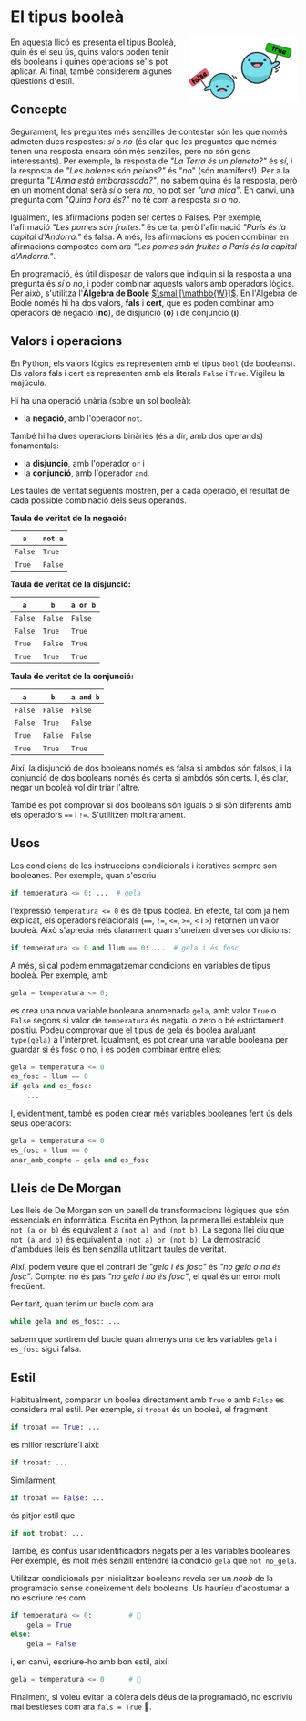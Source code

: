
# El tipus booleà

<img src='./booleans.png' style='height: 8em; float: right; margin: 0 0 1em 1em;'/>

En aquesta llicó es presenta el tipus Booleà, quin és el seu ús, quins valors poden tenir els booleans i quines operacions se'ls pot aplicar. Al final, també considerem algunes qüestions d'estíl.


## Concepte

Segurament, les preguntes més senzilles de contestar són les que només
admeten dues respostes: *sí* o *no* (és clar que les preguntes que
només tenen una resposta encara són més senzilles, però no són gens
interessants). Per exemple, la resposta de *"La Terra és un planeta?"*
és *sí*, i la resposta de *"Les balenes són peixos?"* és "*no*" (són
mamífers!). Per a la pregunta *"L'Anna està embarassada?"*, no sabem
quina és la resposta, però en un moment donat serà *sí* o serà *no*, no pot ser *"una mica"*.  En canvi, una pregunta com *"Quina hora és?"* no té com a resposta *sí* o *no*.

Igualment, les afirmacions poden ser certes o Falses. Per exemple, l'afirmació *"Les pomes són fruites."* és certa, però l'afirmació *"París és la capital d'Andorra."* és falsa. A més, les afirmacions es poden combinar en afirmacions compostes com ara *"Les pomes són fruites o París és la capital d'Andorra."*.

En programació, és útil disposar de valors que indiquin
si la resposta a una pregunta és *sí* o *no*,
i poder combinar aquests valors amb operadors lògics.
Per això, s'utilitza l'**Àlgebra de Boole**
[$\small[\mathbb{W}]$](https://ca.wikipedia.org/wiki/%C3%80lgebra_de_Boole).
En l'Algebra de Boole només hi ha dos valors, **fals** i **cert**,
que es poden combinar amb operadors de negació (**no**),
de disjunció (**o**) i de conjunció (**i**).


## Valors i operacions

En Python, els valors lògics es representen amb el tipus `bool` (de booleans). Els valors fals i cert es representen amb els literals `False` i `True`. Vigileu la majúcula.

Hi ha una operació unària (sobre un sol booleà):

- la **negació**, amb l'operador `not`.

També hi ha dues operacions binàries (és a dir, amb dos operands) fonamentals:

- la **disjunció**, amb l'operador `or` i
- la **conjunció**, amb l'operador `and`.

Les taules de veritat següents mostren, per a cada operació,
el resultat de cada possible combinació dels seus operands.

**Taula de veritat de la negació:**

| `a`        | `not a`    |
| ---------- | ---------- |
|  `False`   |  `True`    |
|  `True`    |  `False`   |

**Taula de veritat de la disjunció:**

| `a`  | `b`  | `a or b` |
| ---- | ---- | --------- |
|  `False`   |  `False`   | `False` |
|  `False`   |  `True`    | `True`  |
|  `True`    |  `False`   | `True`  |
|  `True`    |  `True`    | `True`  |

**Taula de veritat de la conjunció:**

| `a`  | `b`  | `a and b` |
| ---- | ---- | --------- |
|  `False`   |  `False`   | `False` |
|  `False`   |  `True`    | `False` |
|  `True`    |  `False`   | `False` |
|  `True`    |  `True`    | `True`  |


Així, la disjunció de dos booleans només és falsa si ambdós són falsos, i la conjunció de dos booleans només és certa si ambdós són certs. I, és clar, negar un booleà vol dir triar l'altre.

També es pot comprovar si dos booleans són iguals o si són diferents amb els operadors `==` i `!=`. S'utilitzen molt rarament.


## Usos

Les condicions de les instruccions condicionals i iteratives sempre són booleanes. Per exemple, quan s'escriu

```python
if temperatura <= 0: ...  # gela
```

l'expressió `temperatura <= 0` és de tipus booleà.
En efecte, tal com ja hem explicat, els operadors relacionals (`==`, `!=`, `<=`, `>=`, `<` i `>`)
retornen un valor booleà.
Això s'aprecia més clarament quan s'uneixen diverses condicions:

```python
if temperatura <= 0 and llum == 0: ...  # gela i és fosc
```

A més, si cal podem emmagatzemar condicions
en variables de tipus booleà.
Per exemple, amb

```python
gela = temperatura <= 0;
```

es crea una nova variable booleana anomenada `gela`,
amb valor `True` o `False` segons si valor de `temperatura` és negatiu o zero o bé estrictament positiu.
Podeu comprovar que el tipus de gela és booleà avaluant `type(gela)` a l'intèrpret.
Igualment, es pot crear una variable booleana
per guardar si és fosc o no,
i es poden combinar entre elles:

```python
gela = temperatura <= 0
es_fosc = llum == 0
if gela and es_fosc:
    ...
```

I, evidentment, també es poden crear més variables booleanes fent ús dels seus operadors:

```python
gela = temperatura <= 0
es_fosc = llum == 0
anar_amb_compte = gela and es_fosc
```

## Lleis de De Morgan

Les lleis de De Morgan son un parell de transformacions lògiques
que són essencials en informàtica.
Escrita en Python, la primera llei estableix que `not (a or b)`
és equivalent a `(not a) and (not b)`.
La segona llei diu que `not (a and b)` és
equivalent a `(not a) or (not b)`. La demostració d'ambdues lleis és
ben senzilla utilitzant taules de veritat.

Així, podem veure que el contrari de *"gela i és fosc"*
és *"no gela o no és fosc"*.
Compte: no és pas *"no gela i no és fosc"*,
el qual és un error molt freqüent.

Per tant, quan tenim un bucle com ara

```python
while gela and es_fosc: ...
```

sabem que sortirem del bucle quan almenys una de les variables
`gela` i `es_fosc` sigui falsa.


## Estil

Habitualment, comparar un booleà directament amb `True` o amb `False`  es
considera mal estil. Per exemple, si `trobat` és un booleà, el fragment

```python
if trobat == True: ...
```

es millor rescriure'l aixi:

```python
if trobat: ...
```

Similarment,

```python
if trobat == False: ...
```

és pitjor estil que

```python
if not trobat: ...
```

També, és confús usar identificadors negats
per a les variables booleanes.
Per exemple, és molt més senzill entendre la condició `gela` que `not no_gela`.

Utilitzar condicionals per inicialitzar booleans revela ser un *noob* de la programació sense coneixement dels booleans. Us hauríeu d'acostumar a no escriure res com

```python
if temperatura <= 0:         # 💩
    gela = True
else:
    gela = False
```

i, en canvi, escriure-ho amb bon estil, així:

```python
gela = temperatura <= 0      # 💜
```

Finalment, si voleu evitar la còlera dels déus de la programació,
no escriviu mai bestieses com ara `fals = True` 🤣.



<Autors autors="jpetit roura"/>
